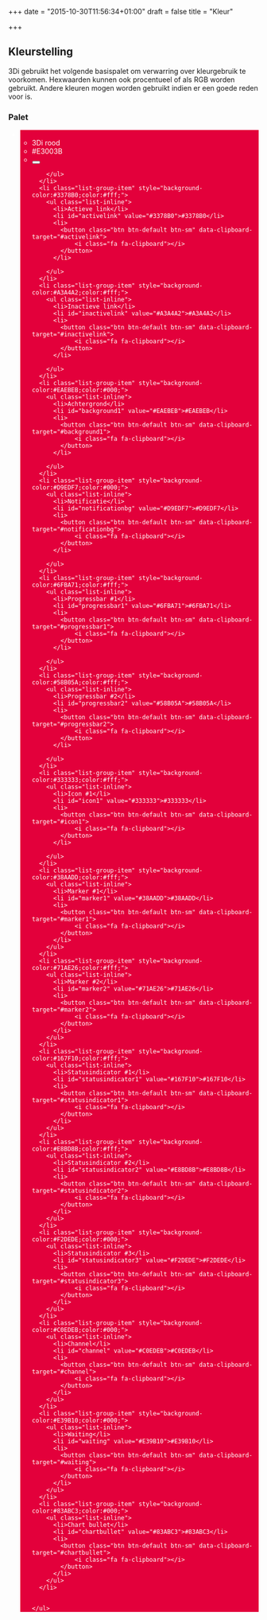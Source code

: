 +++
date = "2015-10-30T11:56:34+01:00"
draft = false
title = "Kleur"

+++

Kleurstelling
-------------

3Di gebruikt het volgende basispalet om verwarring over kleurgebruik te voorkomen. Hexwaarden kunnen ook procentueel of als RGB worden gebruikt. Andere kleuren mogen worden gebruikt indien er een goede reden voor is.

<div class="panel panel-default colorpalette">
  <div class="panel-heading">
    <h3 class="panel-title">Palet</h3>
  </div>
  <div class="panel-body">
    <ul class="list-group">
      <li class="list-group-item" style="background-color:#E3003B;color:#fff;">
      	<ul class="list-inline">
		  <li>3Di rood</li>
		  <li id="red" value="#E3003B">#E3003B</li>
		  <li>
  			<button class="btn btn-default btn-sm" data-clipboard-target="#red">
			    <i class="fa fa-clipboard"></i>
			</button>		  
		  </li>		  

		</ul>
      </li>
      <li class="list-group-item" style="background-color:#3378B0;color:#fff;">
      	<ul class="list-inline">
		  <li>Actieve link</li>
		  <li id="activelink" value="#3378B0">#3378B0</li>
		  <li>
  			<button class="btn btn-default btn-sm" data-clipboard-target="#activelink">
			    <i class="fa fa-clipboard"></i>
			</button>		  
		  </li>		  

		</ul>
      </li>
      <li class="list-group-item" style="background-color:#A3A4A2;color:#fff;">
      	<ul class="list-inline">
		  <li>Inactieve link</li>
		  <li id="inactivelink" value="#A3A4A2">#A3A4A2</li>
		  <li>
  			<button class="btn btn-default btn-sm" data-clipboard-target="#inactivelink">
			    <i class="fa fa-clipboard"></i>
			</button>		  
		  </li>		  

		</ul>
      </li>
      <li class="list-group-item" style="background-color:#EAEBEB;color:#000;">
      	<ul class="list-inline">
		  <li>Achtergrond</li>
		  <li id="background1" value="#EAEBEB">#EAEBEB</li>
		  <li>
  			<button class="btn btn-default btn-sm" data-clipboard-target="#background1">
			    <i class="fa fa-clipboard"></i>
			</button>		  
		  </li>		  

		</ul>
      </li>
      <li class="list-group-item" style="background-color:#D9EDF7;color:#000;">
      	<ul class="list-inline">
		  <li>Notificatie</li>
		  <li id="notificationbg" value="#D9EDF7">#D9EDF7</li>
		  <li>
  			<button class="btn btn-default btn-sm" data-clipboard-target="#notificationbg">
			    <i class="fa fa-clipboard"></i>
			</button>		  
		  </li>		  

		</ul>
      </li>
      <li class="list-group-item" style="background-color:#6FBA71;color:#fff;">
      	<ul class="list-inline">
		  <li>Progressbar #1</li>
		  <li id="progressbar1" value="#6FBA71">#6FBA71</li>
		  <li>
  			<button class="btn btn-default btn-sm" data-clipboard-target="#progressbar1">
			    <i class="fa fa-clipboard"></i>
			</button>		  
		  </li>		  

		</ul>
      </li>
      <li class="list-group-item" style="background-color:#58B05A;color:#fff;">
      	<ul class="list-inline">
		  <li>Progressbar #2</li>
		  <li id="progressbar2" value="#58B05A">#58B05A</li>
		  <li>
  			<button class="btn btn-default btn-sm" data-clipboard-target="#progressbar2">
			    <i class="fa fa-clipboard"></i>
			</button>		  
		  </li>		  

		</ul>
      </li>
      <li class="list-group-item" style="background-color:#333333;color:#fff;">
      	<ul class="list-inline">
		  <li>Icon #1</li>
		  <li id="icon1" value="#333333">#333333</li>
		  <li>
  			<button class="btn btn-default btn-sm" data-clipboard-target="#icon1">
			    <i class="fa fa-clipboard"></i>
			</button>		  
		  </li>		  

		</ul>
      </li>
      <li class="list-group-item" style="background-color:#38AADD;color:#fff;">
      	<ul class="list-inline">
		  <li>Marker #1</li>
		  <li id="marker1" value="#38AADD">#38AADD</li>
		  <li>
  			<button class="btn btn-default btn-sm" data-clipboard-target="#marker1">
			    <i class="fa fa-clipboard"></i>
			</button>		  
		  </li>		  
		</ul>
      </li>
      <li class="list-group-item" style="background-color:#71AE26;color:#fff;">
      	<ul class="list-inline">
		  <li>Marker #2</li>
		  <li id="marker2" value="#71AE26">#71AE26</li>
		  <li>
  			<button class="btn btn-default btn-sm" data-clipboard-target="#marker2">
			    <i class="fa fa-clipboard"></i>
			</button>		  
		  </li>		  
		</ul>
      </li>
      <li class="list-group-item" style="background-color:#167F10;color:#fff;">
      	<ul class="list-inline">
		  <li>Statusindicator #1</li>
		  <li id="statusindicator1" value="#167F10">#167F10</li>
		  <li>
  			<button class="btn btn-default btn-sm" data-clipboard-target="#statusindicator1">
			    <i class="fa fa-clipboard"></i>
			</button>		  
		  </li>		  
		</ul>
      </li>
      <li class="list-group-item" style="background-color:#E8BD8B;color:#fff;">
      	<ul class="list-inline">
		  <li>Statusindicator #2</li>
		  <li id="statusindicator2" value="#E8BD8B">#E8BD8B</li>
		  <li>
  			<button class="btn btn-default btn-sm" data-clipboard-target="#statusindicator2">
			    <i class="fa fa-clipboard"></i>
			</button>		  
		  </li>
		</ul>
      </li>
      <li class="list-group-item" style="background-color:#F2DEDE;color:#000;">
      	<ul class="list-inline">
		  <li>Statusindicator #3</li>
		  <li id="statusindicator3" value="#F2DEDE">#F2DEDE</li>
		  <li>
  			<button class="btn btn-default btn-sm" data-clipboard-target="#statusindicator3">
			    <i class="fa fa-clipboard"></i>
			</button>		  
		  </li>
		</ul>
      </li>
      <li class="list-group-item" style="background-color:#C0EDEB;color:#000;">
      	<ul class="list-inline">
		  <li>Channel</li>
		  <li id="channel" value="#C0EDEB">#C0EDEB</li>
		  <li>
  			<button class="btn btn-default btn-sm" data-clipboard-target="#channel">
			    <i class="fa fa-clipboard"></i>
			</button>		  
		  </li>
		</ul>
      </li>
      <li class="list-group-item" style="background-color:#E39B10;color:#000;">
      	<ul class="list-inline">
		  <li>Waiting</li>
		  <li id="waiting" value="#E39B10">#E39B10</li>
		  <li>
  			<button class="btn btn-default btn-sm" data-clipboard-target="#waiting">
			    <i class="fa fa-clipboard"></i>
			</button>		  
		  </li>
		</ul>
      </li>
      <li class="list-group-item" style="background-color:#83ABC3;color:#000;">
      	<ul class="list-inline">
		  <li>Chart bullet</li>
		  <li id="chartbullet" value="#83ABC3">#83ABC3</li>
		  <li>
  			<button class="btn btn-default btn-sm" data-clipboard-target="#chartbullet">
			    <i class="fa fa-clipboard"></i>
			</button>		  
		  </li>
		</ul>
      </li>      


    </ul>
  </div>
</div>